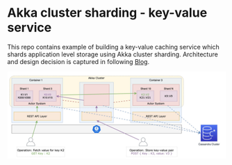 # Akka cluster sharding - key-value service

This repo contains example of building a key-value caching service which shards application level storage using Akka cluster sharding. Architecture and design decision is captured in following [Blog](https://medium.com/@vamshikdshetty/building-sharded-application-using-akka-cluster-sharding-ce2f34e54115).

![alt text](https://raw.githubusercontent.com/VamshikShetty/akka-cluster-sharding-kv-service/main/akka-sharded-kv-cache.jpg)

